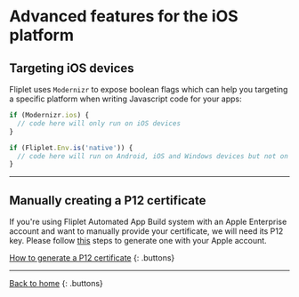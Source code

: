 # Advanced features for the iOS platform

## Targeting iOS devices 

Fliplet uses `Modernizr` to expose boolean flags which can help you targeting a specific platform when writing Javascript code for your apps:

```js
if (Modernizr.ios) {
  // code here will only run on iOS devices
}

if (Fliplet.Env.is('native')) {
  // code here will run on Android, iOS and Windows devices but not on web
}
```

---

## Manually creating a P12 certificate

If you're using Fliplet Automated App Build system with an Apple Enterprise account and want to manually provide your certificate, we will need its P12 key. Please follow [this](aab/create-p12-certificate.md) steps to generate one with your Apple account.

[How to generate a P12 certificate](aab/create-p12-certificate.md)
{: .buttons}

---

[Back to home](README.md)
{: .buttons}
